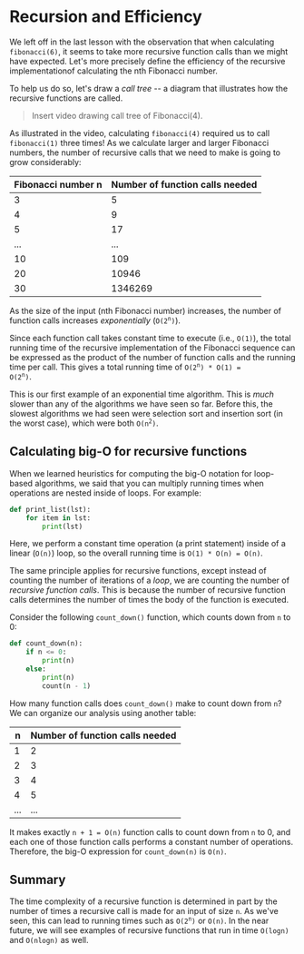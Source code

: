 # Recursion and Efficiency

We left off in the last lesson with the observation that when calculating `fibonacci(6)`, it seems to take more recursive function calls than we might have expected. Let's more precisely define the efficiency of the recursive implementationof calculating the nth Fibonacci number.

To help us do so, let's draw a *call tree* -- a diagram that illustrates how the recursive functions are called.

> Insert video drawing call tree of Fibonacci(4).

As illustrated in the video, calculating `fibonacci(4)` required us to call `fibonacci(1)` three times! As we calculate larger and larger Fibonacci numbers, the number of recursive calls that we need to make is going to grow considerably:

| Fibonacci number n | Number of function calls needed |
|--------------------|---------------------------------|
| 3                  | 5                               |
| 4                  | 9                               |
| 5                  | 17                              |
| ...                | ...                             |
| 10                 | 109                             |
| 20                 | 10946                           |
| 30                 | 1346269                         |

As the size of the input (nth Fibonacci number) increases, the number of function calls increases *exponentially* (<code>O(2<sup>n</sup>)</code>).

Since each function call takes constant time to execute (i.e., `O(1)`), the total running time of the recursive implementation of the Fibonacci sequence can be expressed as the product of the number of function calls and the running time per call. This gives a total running time of <code>O(2<sup>n</sup>) * O(1) = O(2<sup>n</sup>)</code>.

This is our first example of an exponential time algorithm. This is *much* slower than any of the algorithms we have seen so far. Before this, the slowest algorithms we had seen were selection sort and insertion sort (in the worst case), which were both <code>O(n<sup>2</sup>)</code>.

## Calculating big-O for recursive functions

When we learned heuristics for computing the big-O notation for loop-based algorithms, we said that you can multiply running times when operations are nested inside of loops. For example:

```python
def print_list(lst):
    for item in lst:
        print(lst)
```

Here, we perform a constant time operation (a print statement) inside of a linear (`O(n)`) loop, so the overall running time is `O(1) * O(n) = O(n)`.

The same principle applies for recursive functions, except instead of counting the number of iterations of a *loop*, we are counting the number of *recursive function calls*. This is because the number of recursive function calls determines the number of times the body of the function is executed.

Consider the following `count_down()` function, which counts down from `n` to 0:

```python
def count_down(n):
    if n <= 0:
        print(n)
    else:
        print(n)
        count(n - 1)
```

How many function calls does `count_down()` make to count down from `n`? We can organize our analysis using another table:

| n | Number of function calls needed |
|---|---------------------------------|
| 1 | 2                               |
| 2 | 3                               |
| 3 | 4                               |
| 4 | 5                               |
|...| ...                             |

It makes exactly `n + 1 = O(n)` function calls to count down from `n` to 0, and each one of those function calls performs a constant number of operations. Therefore, the big-O expression for `count_down(n)` is `O(n)`.

## Summary

The time complexity of a recursive function is determined in part by the number of times a recursive call is made for an input of size `n`. As we've seen, this can lead to running times such as <code>O(2<sup>n</sup>)</code> or `O(n)`. In the near future, we will see examples of recursive functions that run in time `O(logn)` and `O(nlogn)` as well.
